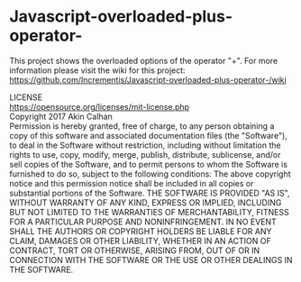 # Javascript-overloaded-plus-operator-
This project shows the overloaded options of the operator "+". For more information please visit the wiki for this project: https://github.com/Incrementis/Javascript-overloaded-plus-operator-/wiki


LICENSE
<br>
https://opensource.org/licenses/mit-license.php
<br>
Copyright 2017 Akin Calhan
<br>
Permission is hereby granted, free of charge, to any person obtaining a copy of this software and
associated documentation files (the "Software"), to deal in the Software without restriction,
including without limitation the rights to use, copy, modify, merge, publish, distribute, sublicense,
and/or sell copies of the Software, and to permit persons to whom the Software is furnished to do
so, subject to the following conditions:
The above copyright notice and this permission notice shall be included in all copies or substantial
portions of the Software.
THE SOFTWARE IS PROVIDED "AS IS", WITHOUT WARRANTY OF ANY KIND, EXPRESS OR IMPLIED,
INCLUDING BUT NOT LIMITED TO THE WARRANTIES OF MERCHANTABILITY, FITNESS FOR A
PARTICULAR PURPOSE AND NONINFRINGEMENT. IN NO EVENT SHALL THE AUTHORS OR
COPYRIGHT HOLDERS BE LIABLE FOR ANY CLAIM, DAMAGES OR OTHER LIABILITY, WHETHER IN AN
ACTION OF CONTRACT, TORT OR OTHERWISE, ARISING FROM, OUT OF OR IN CONNECTION WITH
THE SOFTWARE OR THE USE OR OTHER DEALINGS IN THE SOFTWARE.
